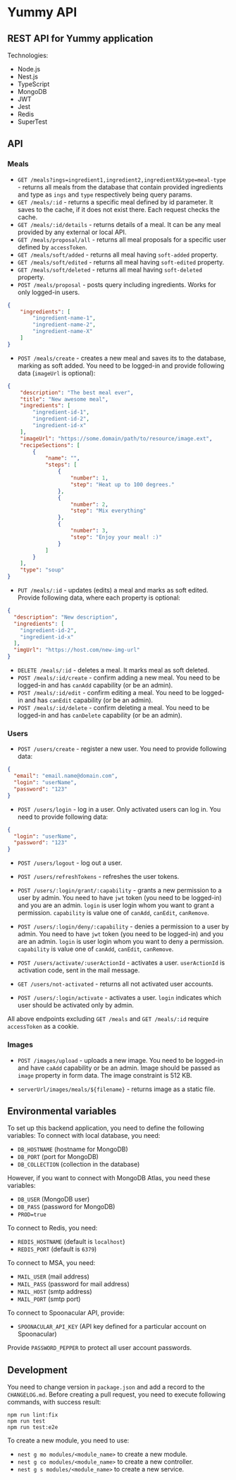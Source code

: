 # Yummy API
## REST API for Yummy application

Technologies:
* Node.js
* Nest.js
* TypeScript
* MongoDB
* JWT
* Jest
* Redis
* SuperTest

## API
### Meals
* `GET /meals?ings=ingredient1,ingredient2,ingredientX&type=meal-type` - returns all meals from the database that contain provided ingredients and type as `ings` and `type` respectively being query params.
* `GET /meals/:id` - returns a specific meal defined by id parameter. It saves to the cache, if it does not exist there. Each request checks the cache.
* `GET /meals/:id/details` - returns details of a meal. It can be any meal provided by any external or local API.
* `GET /meals/proposal/all` - returns all meal proposals for a specific user defined by `accessToken`.
* `GET /meals/soft/added` - returns all meal having `soft-added` property.
* `GET /meals/soft/edited` - returns all meal having `soft-edited` property.
* `GET /meals/soft/deleted` - returns all meal having `soft-deleted` property.
* `POST /meals/proposal` - posts query including ingredients. Works for only logged-in users.
```json
{
    "ingredients": [
        "ingredient-name-1",
        "ingredient-name-2",
        "ingredient-name-X"
    ]
}
```
* `POST /meals/create` - creates a new meal and saves its to the database, marking as soft added. You need to be logged-in and provide following data (`imageUrl` is optional):

```json
{
    "description": "The best meal ever",
    "title": "New awesome meal",
    "ingredients": [
        "ingredient-id-1",
        "ingredient-id-2",
        "ingredient-id-x"
    ],
    "imageUrl": "https://some.domain/path/to/resource/image.ext",
    "recipeSections": [
        {
            "name": "",
            "steps": [
                {
                    "number": 1,
                    "step": "Heat up to 100 degrees."
                },
                {
                    "number": 2,
                    "step": "Mix everything"
                },
                {
                    "number": 3,
                    "step": "Enjoy your meal! :)"
                }
            ]
        }
    ],
    "type": "soup"
}
```
* `PUT /meals/:id` - updates (edits) a meal and marks as soft edited. Provide following data, where each property is optional:
```json
{
  "description": "New description",
  "ingredients": [
    "ingredient-id-2",
    "ingredient-id-x"
  ],
  "imgUrl": "https://host.com/new-img-url"
}
```
* `DELETE /meals/:id` - deletes a meal. It marks meal as soft deleted.
* `POST /meals/:id/create` - confirm adding a new meal. You need to be logged-in and has `canAdd` capability (or be an admin).
* `POST /meals/:id/edit` - confirm editing a meal. You need to be logged-in and has `canEdit` capability (or be an admin).
* `POST /meals/:id/delete` - confirm deleting a meal. You need to be logged-in and has `canDelete` capability (or be an admin).

### Users
* `POST /users/create` - register a new user. You need to provide following data:
```json
{
  "email": "email.name@domain.com",
  "login": "userName",
  "password": "123"
}
```

* `POST /users/login` - log in a user. Only activated users can log in. You need to provide following data:
```json
{
  "login": "userName",
  "password": "123"
}
```

* `POST /users/logout` - log out a user.

* `POST /users/refreshTokens` - refreshes the user tokens.

* `POST /users/:login/grant/:capability` - grants a new permission to a user by admin. You need to have `jwt` token (you need to be logged-in) and you are an admin. `login` is user login whom you want to grant a permission. `capability` is value one of `canAdd`, `canEdit`, `canRemove`.

* `POST /users/:login/deny/:capability` - denies a permission to a user by admin. You need to have `jwt` token (you need to be logged-in) and you are an admin. `login` is user login whom you want to deny a permission. `capability` is value one of `canAdd`, `canEdit`, `canRemove`.

* `POST /users/activate/:userActionId` - activates a user. `userActionId` is activation code, sent in the mail message.

* `GET /users/not-activated` - returns all not activated user accounts.

* `POST /users/:login/activate` - activates a user. `login` indicates which user should be activated only by admin.

All above endpoints excluding `GET /meals` and `GET /meals/:id` require `accessToken` as a cookie.

### Images
* `POST /images/upload` - uploads a new image. You need to be logged-in and have `caAdd` capability or be an admin. Image should be passed as `image` property in form data. The image constraint is 512 KB.

* `serverUrl/images/meals/${filename}` - returns image as a static file.

## Environmental variables

To set up this backend application, you need to define the following variables:
To connect with local database, you need:
- `DB_HOSTNAME` (hostname for MongoDB)
- `DB_PORT` (port for MongoDB)
- `DB_COLLECTION` (collection in the database)

However, if you want to connect with MongoDB Atlas, you need these variables:
- `DB_USER` (MongoDB user)
- `DB_PASS` (password for MongoDB)
- `PROD=true`

To connect to Redis, you need:
- `REDIS_HOSTNAME` (default is `localhost`)
- `REDIS_PORT` (default is `6379`)

To connect to MSA, you need:
- `MAIL_USER` (mail address)
- `MAIL_PASS` (password for mail address)
- `MAIL_HOST` (smtp address)
- `MAIL_PORT` (smtp port)

To connect to Spoonacular API, provide:
- `SPOONACULAR_API_KEY` (API key defined for a particular account on Spoonacular)

Provide `PASSWORD_PEPPER` to protect all user account passwords.

## Development
You need to change version in `package.json` and add a record to the `CHANGELOG.md`.
Before creating a pull request, you need to execute following commands, with success result:
```shell
npm run lint:fix
npm run test
npm run test:e2e
```

To create a new module, you need to use:
- `nest g mo modules/<module_name>` to create a new module.
- `nest g co modules/<module_name>` to create a new controller.
- `nest g s modules/<module_name>` to create a new service.